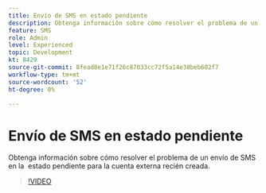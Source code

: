 ```yaml
---
title: Envío de SMS en estado pendiente
description: Obtenga información sobre cómo resolver el problema de un envío de SMS en la  estado pendiente para la cuenta externa recién creada.
feature: SMS
role: Admin
level: Experienced
topic: Development
kt: 8429
source-git-commit: 8fead8e1e71f26c87033cc72f5a14e38beb602f7
workflow-type: tm+mt
source-wordcount: '52'
ht-degree: 0%

---
```



# Envío de SMS en estado pendiente

Obtenga información sobre cómo resolver el problema de un envío de SMS en la  estado pendiente para la cuenta externa recién creada.

>[!VIDEO](https://video.tv.adobe.com/v/335986?quality=12)
